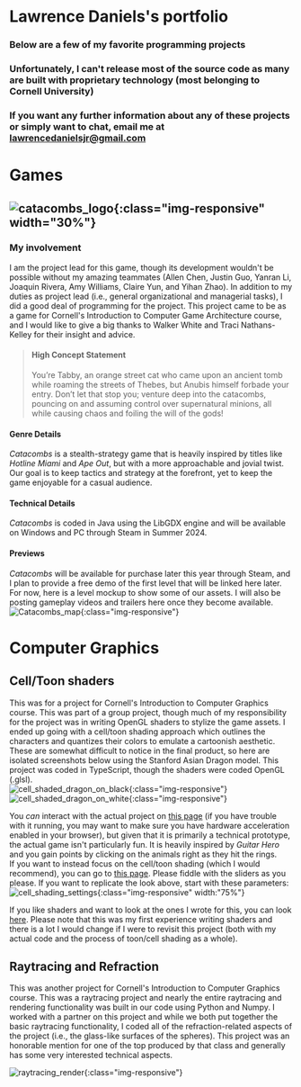 # Lawrence Daniels's portfolio
### Below are a few of my favorite programming projects
### Unfortunately, I can't release most of the source code as many are built with proprietary technology (most belonging to Cornell University) 
### If you want any further information about any of these projects or simply want to chat, email me at lawrencedanielsjr@gmail.com

# Games
## ![catacombs_logo](/assets/catacombs.png){:class="img-responsive" width="30%"}
### My involvement

I am the project lead for this game, though its development wouldn't be possible without my amazing teammates (Allen Chen, Justin Guo, Yanran Li, Joaquin Rivera, Amy Williams, Claire Yun, and Yihan Zhao). In addition to my duties as project lead (i.e., general organizational and managerial tasks), I did a good deal of programming for the project. This project came to be as a game for Cornell's Introduction to Computer Game Architecture course, and I would like to give a big thanks to Walker White and Traci Nathans-Kelley for their insight and advice.

> #### High Concept Statement
> You’re Tabby, an orange street cat who came upon an ancient tomb while roaming the streets of Thebes, but Anubis himself forbade your entry. Don’t let that stop you; venture deep into the catacombs, pouncing on and assuming control over supernatural minions, all while causing chaos and foiling the will of the gods!

#### Genre Details

*Catacombs* is a stealth-strategy game that is heavily inspired by titles like *Hotline Miami* and *Ape Out*, but with a more approachable and jovial twist. Our goal is to keep tactics and strategy at the forefront, yet to keep the game enjoyable for a casual audience.

#### Technical Details

*Catacombs* is coded in Java using the LibGDX engine and will be available on Windows and PC through Steam in Summer 2024.

#### Previews

*Catacombs* will be available for purchase later this year through Steam, and I plan to provide a free demo of the first level that will be linked here later.
For now, here is a level mockup to show some of our assets. I will also be posting gameplay videos and trailers here once they become available.  
![Catacombs_map](/assets/map.png){:class="img-responsive"}

# Computer Graphics
## Cell/Toon shaders

This was for a project for Cornell's Introduction to Computer Graphics course. This was part of a group project, though much of my responsibility for the project was in writing OpenGL shaders to stylize the game assets. I ended up going with a cell/toon shading approach which outlines the characters and quantizes their colors to emulate a cartoonish aesthetic. These are somewhat difficult to notice in the final product, so here are isolated screenshots below using the Stanford Asian Dragon model. This project was coded in TypeScript, though the shaders were coded OpenGL (.glsl).  
![cell_shaded_dragon_on_black](/assets/cell_shaded_dragon.png){:class="img-responsive"}
![cell_shaded_dragon_on_white](/assets/cell_shaded_dragon2.png){:class="img-responsive"}

You *can* interact with the actual project on [this page](https://lwdaniels.github.io/4620-final-project/) (if you have trouble with it running, you may want to make sure you have hardware acceleration enabled in your browser), but given that it is primarily a technical prototype, the actual game isn't particularly fun. It is heavily inspired by *Guitar Hero* and you gain points by clicking on the animals right as they hit the rings.  
If you want to instead focus on the cell/toon shading (which I would recommend), you can go to [this page](https://lwdaniels.github.io/cell-shading/). Please fiddle with the sliders as you please. If you want to replicate the look above, start with these parameters:  
![cell_shading_settings](/assets/cell_shading_settings.png){:class="img-responsive" width:"75%"}

If you like shaders and want to look at the ones I wrote for this, you can look [here](https://github.com/LWDaniels/LWDaniels.github.io/tree/main/cell-shading/shaders/cellshader). Please note that this was my first experience writing shaders and there is a lot I would change if I were to revisit this project (both with my actual code and the process of toon/cell shading as a whole).

## Raytracing and Refraction

This was another project for Cornell's Introduction to Computer Graphics course. This was a raytracing project and nearly the entire raytracing and rendering functionality was built in our code using Python and Numpy. I worked with a partner on this project and while we both put together the basic raytracing functionality, I coded all of the refraction-related aspects of the project (i.e., the glass-like surfaces of the spheres). This project was an honorable mention for one of the top produced by that class and generally has some very interested technical aspects.

![raytracing_render](/assets/final_render.png){:class="img-responsive"}



